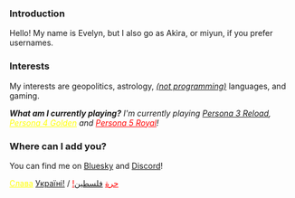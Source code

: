 ### Introduction
Hello! My name is Evelyn, but I also go as Akìra, or miyun, if you prefer usernames.

### Interests
My interests are geopolitics, astrology, *[(not programming)](https://github.com/theletterf/english-lang)* languages, and gaming.

***What am I currently playing?***
*I'm currently playing [Persona 3 Reload](https://persona.atlus.com/p3r/), <a href="https://persona.atlus.com/p4g/" style="color: yellow;">Persona 4 Golden</a> and <a href="https://persona.atlus.com/p5r/" style="color: red;">Persona 5 Royal</a>!*

### Where can I add you?
You can find me on [Bluesky](https://bsky.app/profile/arukamiyun.github.io) and [Discord](https://discord.com/users/1230555039475568640)!

<a href="https://u24.gov.ua/" style="color: yellow;">Слава</a> [Україні!](https://www.consilium.europa.eu/en/policies/enlargement/ukraine) / <a href="https://crisisrelief.un.org/opt-crisis" style="color: red;">!حرة</a> <a href="https://arab.org" style="green: red;">فلسطين</a>
